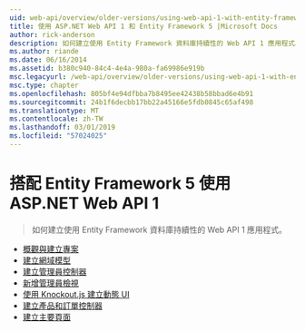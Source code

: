 ```yaml
---
uid: web-api/overview/older-versions/using-web-api-1-with-entity-framework-5/index
title: 使用 ASP.NET Web API 1 和 Entity Framework 5 |Microsoft Docs
author: rick-anderson
description: 如何建立使用 Entity Framework 資料庫持續性的 Web API 1 應用程式。
ms.author: riande
ms.date: 06/16/2014
ms.assetid: b380c940-84c4-4e4a-980a-fa69986e919b
msc.legacyurl: /web-api/overview/older-versions/using-web-api-1-with-entity-framework-5
msc.type: chapter
ms.openlocfilehash: 805bf4e94dfbba7b8495ee42438b58bbad6e4b91
ms.sourcegitcommit: 24b1f6decbb17bb22a45166e5fdb0845c65af498
ms.translationtype: MT
ms.contentlocale: zh-TW
ms.lasthandoff: 03/01/2019
ms.locfileid: "57024025"
---
```

<a name="using-aspnet-web-api-1-with-entity-framework-5"></a>搭配 Entity Framework 5 使用 ASP.NET Web API 1
====================
> 如何建立使用 Entity Framework 資料庫持續性的 Web API 1 應用程式。


- [概觀與建立專案](using-web-api-with-entity-framework-part-1.md)
- [建立網域模型](using-web-api-with-entity-framework-part-2.md)
- [建立管理員控制器](using-web-api-with-entity-framework-part-3.md)
- [新增管理員檢視](using-web-api-with-entity-framework-part-4.md)
- [使用 Knockout.js 建立動態 UI](using-web-api-with-entity-framework-part-5.md)
- [建立產品和訂單控制器](using-web-api-with-entity-framework-part-6.md)
- [建立主要頁面](using-web-api-with-entity-framework-part-7.md)
